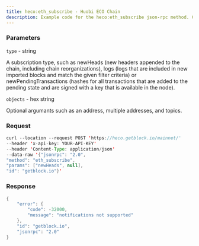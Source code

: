 ```yaml
---
title: heco:eth_subscribe - Huobi ECO Chain
description: Example code for the heco:eth_subscribe json-rpc method. Сomplete guide on how to use heco:eth_subscribe json-rpc in GetBlock.io Web3 documentation.
---
```


### Parameters


`type` - string

A subscription type, such as newHeads (new headers appended to the
chain, including chain reorganizations), logs (logs that are included in
new imported blocks and match the given filter criteria) or
newPendingTransactions (hashes for all transactions that are added to
the pending state and are signed with a key that is available in the
node).

`objects` - hex string

Optional argumants such as an address, multiple addresses, and topics.

### Request

``` java
curl --location --request POST 'https://heco.getblock.io/mainnet/' 
--header 'x-api-key: YOUR-API-KEY' 
--header 'Content-Type: application/json' 
--data-raw '{"jsonrpc": "2.0",
"method": "eth_subscribe",
"params": ["newHeads", null],
"id": "getblock.io"}'
```

###  Response

``` java
{
    "error": {
        "code": -32000,
        "message": "notifications not supported"
    },
    "id": "getblock.io",
    "jsonrpc": "2.0"
}
```

